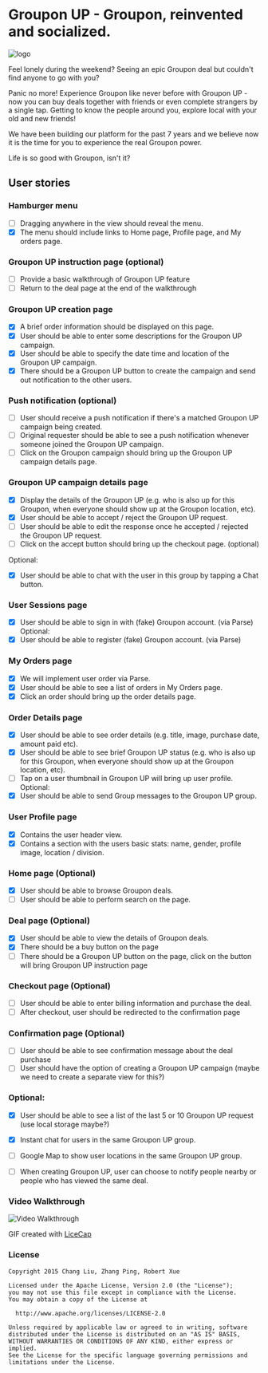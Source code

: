 # Groupon UP - Groupon, reinvented and socialized.

![logo](https://avatars3.githubusercontent.com/u/15825374?v=3&s=200)

Feel lonely during the weekend? Seeing an epic Groupon deal but couldn't find anyone to go with you?

Panic no more! Experience Groupon like never before with Groupon UP - now you can buy deals together with friends or even complete strangers by a single tap. Getting to know the people around you, explore local with your old and new friends!

We have been building our platform for the past 7 years and we believe now it is the time for you to experience the real Groupon power.

Life is so good with Groupon, isn't it?

## User stories

### Hamburger menu
- [ ] Dragging anywhere in the view should reveal the menu.
- [x] The menu should include links to Home page, Profile page, and My orders page.

### Groupon UP instruction page (optional)
- [ ] Provide a basic walkthrough of Groupon UP feature
- [ ] Return to the deal page at the end of the walkthrough

### Groupon UP creation page
- [x] A brief order information should be displayed on this page.
- [x] User should be able to enter some descriptions for the Groupon UP campaign.
- [x] User should be able to specify the date time and location of the Groupon UP campaign.
- [x] There should be a Groupon UP button to create the campaign and send out notification to the other users.

### Push notification (optional)
- [ ] User should receive a push notification if there's a matched Groupon UP campaign being created.
- [ ] Original requester should be able to see a push notification whenever someone joined the Groupon UP campaign.
- [ ] Click on the Groupon campaign should bring up the Groupon UP campaign details page.

### Groupon UP campaign details page
- [x] Display the details of the Groupon UP (e.g. who is also up for this Groupon, when everyone should show up at the Groupon location, etc).
- [x] User should be able to accept / reject the Groupon UP request.
- [ ] User should be able to edit the response once he accepted / rejected the Groupon UP request.
- [ ] Click on the accept button should bring up the checkout page. (optional)

Optional:
- [x] User should be able to chat with the user in this group by tapping a Chat button.

### User Sessions page
- [x] User should be able to sign in with (fake) Groupon account. (via Parse)
Optional:
- [x] User should be able to register (fake) Groupon account. (via Parse)

### My Orders page
- [x] We will implement user order via Parse.
- [x] User should be able to see a list of orders in My Orders page.
- [x] Click an order should bring up the order details page.

### Order Details page
- [x] User should be able to see order details (e.g. title, image, purchase date, amount paid etc).
- [x] User should be able to see brief Groupon UP status (e.g. who is also up for this Groupon, when everyone should show up at the Groupon location, etc).
- [ ] Tap on a user thumbnail in Groupon UP will bring up user profile.
Optional:
- [x] User should be able to send Group messages to the Groupon UP group.

### User Profile page
- [x] Contains the user header view.
- [x] Contains a section with the users basic stats: name, gender, profile image, location / division.

### Home page (Optional)
- [x] User should be able to browse Groupon deals.
- [ ] User should be able to perform search on the page.

### Deal page (Optional)
- [x] User should be able to view the details of Groupon deals.
- [x] There should be a buy button on the page
- [ ] There should be a Groupon UP button on the page, click on the button will bring Groupon UP instruction page

### Checkout page (Optional)
- [ ] User should be able to enter billing information and purchase the deal.
- [ ] After checkout, user should be redirected to the confirmation page

### Confirmation page (Optional)
- [ ] User should be able to see confirmation message about the deal purchase
- [ ] User should have the option of creating a Groupon UP campaign (maybe we need to create a separate view for this?)

### Optional:
- [x] User should be able to see a list of the last 5 or 10 Groupon UP request (use local storage maybe?)
- [x] Instant chat for users in the same Groupon UP group.
- [ ] Google Map to show user locations in the same Groupon UP group.
- [ ] When creating Groupon UP, user can choose to notify people nearby or people who has viewed the same deal.


### Video Walkthrough
![Video Walkthrough](https://github.com/GrouponChina/groupon-up/blob/master/Demo/groupon-up-final-demo.gif?raw=true)

GIF created with [LiceCap](http://www.cockos.com/licecap/)


### License
    Copyright 2015 Chang Liu, Zhang Ping, Robert Xue

    Licensed under the Apache License, Version 2.0 (the "License");
    you may not use this file except in compliance with the License.
    You may obtain a copy of the License at

      http://www.apache.org/licenses/LICENSE-2.0

    Unless required by applicable law or agreed to in writing, software
    distributed under the License is distributed on an "AS IS" BASIS,
    WITHOUT WARRANTIES OR CONDITIONS OF ANY KIND, either express or implied.
    See the License for the specific language governing permissions and
    limitations under the License.

